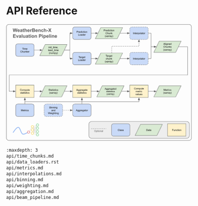 # API Reference

![image](_static/wbx_layout.png)

```{toctree}
:maxdepth: 3
api/time_chunks.md
api/data_loaders.rst
api/metrics.md
api/interpolations.md
api/binning.md
api/weighting.md
api/aggregation.md
api/beam_pipeline.md
```

